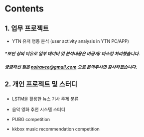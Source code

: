 # Contents
## 1. 업무 프로젝트
* YTN 유저 행동 분석 (user activity analysis in YTN PC/APP)


##### *보안 상의 이유로 일부 데이터 및 분석내용은 비공개/ 마스킹 처리했습니다.
#####  궁금하신 점은 noiravee@gmail.com 으로 문의주시면 감사하겠습니다.
     

## 2. 개인 프로젝트 및 스터디
### 
* LSTM을 활용한 뉴스 기사 주제 분류
* 음악 영화 추천 시스템 스터디


 * PUBG competition
 * kkbox music recommendation competition
 
